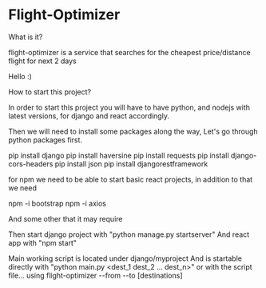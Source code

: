 # Flight-Optimizer
What is it?

flight-optimizer is a service that searches for the cheapest price/distance flight for next 2 days

Hello :)

How to start this project?

In order to start this project you will have to have python, and nodejs with latest versions, for django and react accordingly.

Then we will need to install some packages along the way,
Let's go through python packages first.

pip install django
pip install haversine
pip install requests
pip install django-cors-headers
pip install json
pip install djangorestframework



for npm we need to be able to start basic react projects, 
in addition to that we need 

npm -i bootstrap
npm -i axios

And some other that it may require

Then start django project with  "python manage.py startserver"
And react app with "npm start"

Main working script is located under django/myproject
And is startable directly with "python main.py <src> <dest_1 dest_2 ... dest_n>" 
or with the script file... using flight-optimizer --from <src> --to <dest> [destinations]

